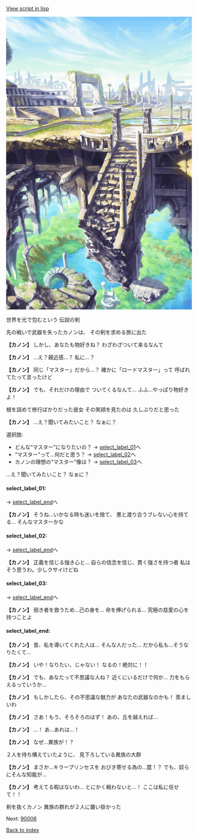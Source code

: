[View script in lisp](../scripts/10191302.txt)

![antiquity.png](../images/backgrounds/antiquity.png)

世界を光で包むという
伝説の剣

先の戦いで武器を失ったカノンは、
その剣を求める旅に出た

**【カノン】**
しかし、あなたも物好きね？
わざわざついて来るなんて

**【カノン】**
…え？親近感…？
私に…？

**【カノン】**
同じ「マスター」だから…？
確かに「ロードマスター」って
呼ばれてたって言ったけど

**【カノン】**
でも、それだけの理由で
ついてくるなんて…
ふふ…やっぱり物好きよ！

根を詰めて修行ばかりだった彼女
その笑顔を見たのは
久しぶりだと思った

**【カノン】**
…え？聞いてみたいこと？
なぁに？

選択肢:
- どんな“マスター”になりたいの？ → [select_label_01](#select_label_01)へ
- “マスター”って…何だと思う？ → [select_label_02](#select_label_02)へ
- カノンの理想の“マスター”像は？ → [select_label_03](#select_label_03)へ

…え？聞いてみたいこと？
なぁに？

#### select_label_01:
 → [select_label_end](#select_label_end)へ

**【カノン】**
そうね…いかなる時も迷いを捨て、
悪と渡り合うブレない心を持てる…
そんなマスターかな

#### select_label_02:
 → [select_label_end](#select_label_end)へ

**【カノン】**
正義を信じる強き心と…
自らの信念を信じ、貫く強さを持つ者
私はそう思うわ。少しクサイけどね　

#### select_label_03:
 → [select_label_end](#select_label_end)へ

**【カノン】**
弱き者を救うため…己の身を…
命を捧げられる…
究極の慈愛の心を持つことよ

#### select_label_end:

**【カノン】**
昔、私を導いてくれた人は…
そんな人だった…
だから私も…そうなりたくて…

**【カノン】**
いや！なりたい、じゃない！
なるの！絶対に！！

**【カノン】**
でも、あなたって不思議な人ね？
近くにいるだけで何か…
力をもらえるっていうか…

**【カノン】**
もしかしたら、その不思議な魅力が
あなたの武器なのかも！
羨ましいわ

**【カノン】**
さあ！もう、そろそろのはず！
あの、丘を越えれば…

**【カノン】**
…！
あ…あれは…！

**【カノン】**
なぜ…異族が！？

２人を待ち構えていたように、
見下ろしている異族の大群

**【カノン】**
まさか…キラープリンセスを
おびき寄せる為の…罠！？
でも、奴らにそんな知能が…

**【カノン】**
考えてる暇はないわ…
とにかく戦わないと…！
ここは私に任せて！！

剣を抜くカノン
異族の群れが２人に襲い掛かった

Next: [90006](90006.md)

[Back to index](index.md)
